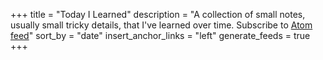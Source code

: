 +++
title = "Today I Learned"
description = "A collection of small notes, usually small tricky details, that I've learned over time. Subscribe to [Atom feed](/tils/atom.xml)"
sort_by = "date"
insert_anchor_links = "left"
generate_feeds = true
+++
